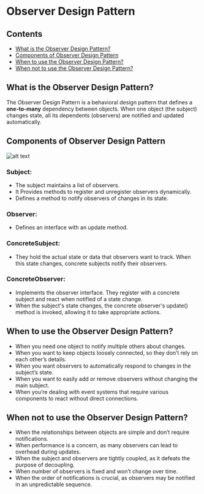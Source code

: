 # Observer Design Pattern

## Contents
- [What is the Observer Design Pattern?](#what-is-the-observer-design-pattern?)
- [Components of Observer Design Pattern](#Components-of-Observer-Design-Patterne)
- [When to use the Observer Design Pattern?](#When-to-use-the-Observer-Design-Pattern?)
- [When not to use the Observer Design Pattern?](#When-not-to-use-the-Observer-Design-Pattern?)

## What is the Observer Design Pattern?
The Observer Design Pattern is a behavioral design pattern that defines a **one-to-many** dependency between objects. When one object (the subject) changes state, all its dependents (observers) are notified and updated automatically.

## Components of Observer Design Pattern

![alt text](https://media.geeksforgeeks.org/wp-content/uploads/20240205164617/Observer-(1).webp)

### **Subject**:
- The subject maintains a list of observers.
- It Provides methods to register and unregister observers dynamically.
- Defines a method to notify observers of changes in its state.

### **Observer**:
- Defines an interface with an update method.

### **ConcreteSubject**:
- They hold the actual state or data that observers want to track. When this state changes, concrete subjects notify their observers.

### **ConcreteObserver**:
- Implements the observer interface. They register with a concrete subject and react when notified of a      state change.
- When the subject's state changes, the concrete observer's update() method is invoked, allowing it to take appropriate actions.


## When to use the Observer Design Pattern?
- When you need one object to notify multiple others about changes.
- When you want to keep objects loosely connected, so they don’t rely on each other’s details.
- When you want observers to automatically respond to changes in the subject’s state.
- When you want to easily add or remove observers without changing the main subject.
- When you’re dealing with event systems that require various components to react without direct connections.

## When not to use the Observer Design Pattern?
- When the relationships between objects are simple and don’t require notifications.
- When performance is a concern, as many observers can lead to overhead during updates.
- When the subject and observers are tightly coupled, as it defeats the purpose of decoupling.
- When number of observers is fixed and won’t change over time.
- When the order of notifications is crucial, as observers may be notified in an unpredictable sequence.